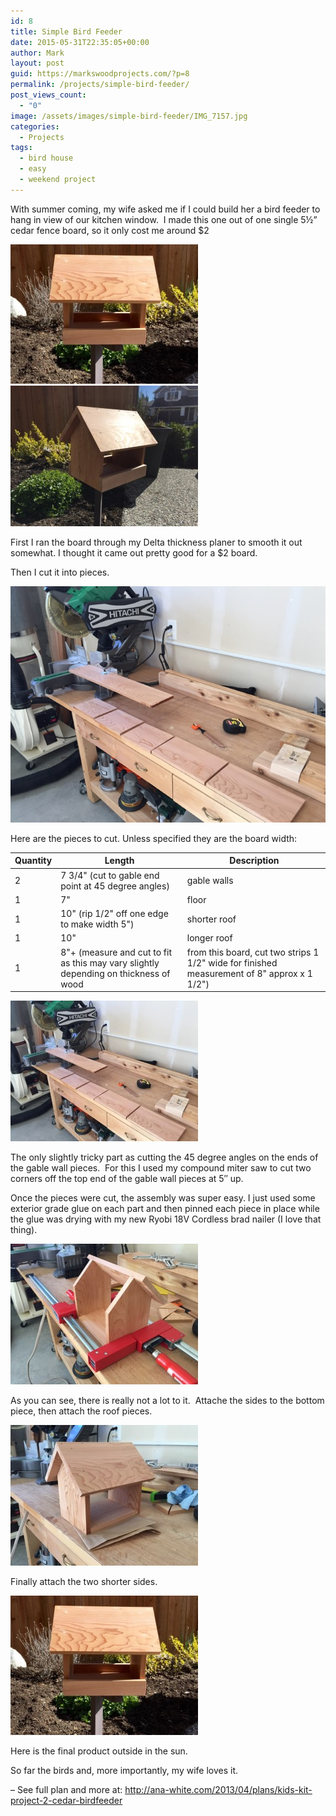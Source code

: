 ```yaml
---
id: 8
title: Simple Bird Feeder
date: 2015-05-31T22:35:05+00:00
author: Mark
layout: post
guid: https://markswoodprojects.com/?p=8
permalink: /projects/simple-bird-feeder/
post_views_count:
  - "0"
image: /assets/images/simple-bird-feeder/IMG_7157.jpg
categories:
  - Projects
tags:
  - bird house
  - easy
  - weekend project
---
```


With summer coming, my wife asked me if I could build her a bird feeder to hang in view of our kitchen window.  I made this one out of one single 5½&#8221; cedar fence board, so it only cost me around $2

[![-](/assets/images/simple-bird-feeder/IMG_7157-300x223.jpg)](/assets/images/simple-bird-feeder/IMG_7157.jpg)
[![-](/assets/images/simple-bird-feeder/IMG_7156-300x225.jpg)](/assets/images/simple-bird-feeder/IMG_7156.jpg)

First I ran the board through my Delta thickness planer to smooth it out somewhat. I thought it came out pretty good for a $2 board.

Then I cut it into pieces.

[![-](/assets/images/simple-bird-feeder/IMG_7151.jpg)](/assets/images/simple-bird-feeder/IMG_7151.jpg)

Here are the pieces to cut. Unless specified they are the board width:

| Quantity | Length                                                                               | Description                                                                                 |
| -------- | ------------------------------------------------------------------------------------ | ------------------------------------------------------------------------------------------- |
| 2        | 7 3/4" (cut to gable end point at 45 degree angles)                                  | gable walls                                                                                 |
| 1        | 7"                                                                                   | floor                                                                                       |
| 1        | 10" (rip 1/2" off one edge to make width 5")                                         | shorter roof                                                                                |
| 1        | 10"                                                                                  | longer roof                                                                                 |
| 1        | 8"+ (measure and cut to fit as this may vary slightly depending on thickness of wood | from this board, cut two strips 1 1/2" wide for finished measurement of 8" approx x 1 1/2") |

[![-](/assets/images/simple-bird-feeder/IMG_7151-300x225.jpg)](/assets/images/simple-bird-feeder/IMG_7151.jpg)

The only slightly tricky part as cutting the 45 degree angles on the ends of the gable wall pieces.  For this I used my compound miter saw to cut two corners off the top end of the gable wall pieces at 5&#8243; up.

Once the pieces were cut, the assembly was super easy. I just used some exterior grade glue on each part and then pinned each piece in place while the glue was drying with my new Ryobi 18V Cordless brad nailer (I love that thing).

[![-](/assets/images/simple-bird-feeder/IMG_7153-300x225.jpg)](/assets/images/simple-bird-feeder/IMG_7153.jpg)

As you can see, there is really not a lot to it.  Attache the sides to the bottom piece, then attach the roof pieces.

[![-](/assets/images/simple-bird-feeder/IMG_7154-300x225.jpg)](/assets/images/simple-bird-feeder/IMG_7154.jpg)

Finally attach the two shorter sides.

[![-](/assets/images/simple-bird-feeder/IMG_7157-300x223.jpg)](/assets/images/simple-bird-feeder/IMG_7157.jpg)

Here is the final product outside in the sun.

So far the birds and, more importantly, my wife loves it.

&#8211; See full plan and more at: http://ana-white.com/2013/04/plans/kids-kit-project-2-cedar-birdfeeder
